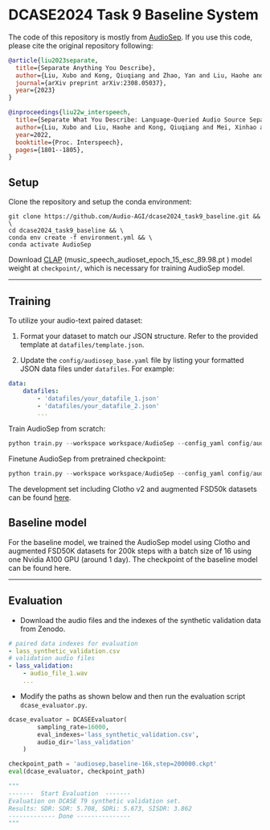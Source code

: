 # DCASE2024 Task 9 Baseline System

The code of this repository is mostly from [AudioSep](https://github.com/Audio-AGI/AudioSep). If you use this code, please cite the original repository following:

```bibtex
@article{liu2023separate,
  title={Separate Anything You Describe},
  author={Liu, Xubo and Kong, Qiuqiang and Zhao, Yan and Liu, Haohe and Yuan, Yi, and Liu, Yuzhuo, and Xia, Rui and Wang, Yuxuan, and Plumbley, Mark D and Wang, Wenwu},
  journal={arXiv preprint arXiv:2308.05037},
  year={2023}
}
```
```bibtex
@inproceedings{liu22w_interspeech,
  title={Separate What You Describe: Language-Queried Audio Source Separation},
  author={Liu, Xubo and Liu, Haohe and Kong, Qiuqiang and Mei, Xinhao and Zhao, Jinzheng and Huang, Qiushi, and Plumbley, Mark D and Wang, Wenwu},
  year=2022,
  booktitle={Proc. Interspeech},
  pages={1801--1805},
}
```

## Setup
Clone the repository and setup the conda environment: 

  ```shell
  git clone https://github.com/Audio-AGI/dcase2024_task9_baseline.git && \
  cd dcase2024_task9_baseline && \ 
  conda env create -f environment.yml && \
  conda activate AudioSep
  ```
Download [CLAP](https://huggingface.co/spaces/Audio-AGI/AudioSep/tree/main/checkpoint) (music_speech_audioset_epoch_15_esc_89.98.pt
) model weight at `checkpoint/`, which is necessary for training AudioSep model.
<hr>

## Training 

To utilize your audio-text paired dataset:

1. Format your dataset to match our JSON structure. Refer to the provided template at `datafiles/template.json`.

2. Update the `config/audiosep_base.yaml` file by listing your formatted JSON data files under `datafiles`. For example:

```yaml
data:
    datafiles:
        - 'datafiles/your_datafile_1.json'
        - 'datafiles/your_datafile_2.json'
        ...
```

Train AudioSep from scratch:
  ```python
  python train.py --workspace workspace/AudioSep --config_yaml config/audiosep_base.yaml --resume_checkpoint_path ''
  ```

Finetune AudioSep from pretrained checkpoint:
  ```python
  python train.py --workspace workspace/AudioSep --config_yaml config/audiosep_base.yaml --resume_checkpoint_path path_to_checkpoint
  ```

The development set including Clotho v2 and augmented FSD50k datasets can be found [here](https://zenodo.org/records/10887496).

## Baseline model
For the baseline model, we trained the AudioSep model using Clotho and augmented FSD50K datasets for 200k steps with a batch size of 16 using one Nvidia A100 GPU (around 1 day). The checkpoint of the baseline model can be found here.
<hr>

## Evaluation
* Download the audio files and the indexes of the synthetic validation data from Zenodo. 

```yaml
# paired data indexes for evaluation
- lass_synthetic_validation.csv
# validation audio files
- lass_validation:
    - audio_file_1.wav
    ...
```



* Modify the paths as shown below and then run the evaluation script `dcase_evaluator.py`. 

```python
dcase_evaluator = DCASEEvaluator(
        sampling_rate=16000,
        eval_indexes='lass_synthetic_validation.csv',
        audio_dir='lass_validation'
    )

checkpoint_path = 'audiosep,baseline-16k,step=200000.ckpt'
eval(dcase_evaluator, checkpoint_path)

"""
-------  Start Evaluation  -------
Evaluation on DCASE T9 synthetic validation set.
Results: SDR: SDR: 5.708, SDRi: 5.673, SISDR: 3.862
------------- Done ---------------
"""
```



